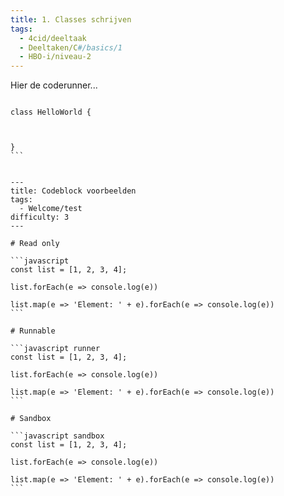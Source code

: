 ```yaml
---
title: 1. Classes schrijven
tags:
  - 4cid/deeltaak
  - Deeltaken/C#/basics/1
  - HBO-i/niveau-2
---
```


Hier de coderunner...
````charp runner

class HelloWorld {



}
```


---
title: Codeblock voorbeelden
tags:
  - Welcome/test
difficulty: 3
---

# Read only

```javascript
const list = [1, 2, 3, 4];

list.forEach(e => console.log(e))

list.map(e => 'Element: ' + e).forEach(e => console.log(e))
```

# Runnable

```javascript runner
const list = [1, 2, 3, 4];

list.forEach(e => console.log(e))

list.map(e => 'Element: ' + e).forEach(e => console.log(e))
```

# Sandbox

```javascript sandbox
const list = [1, 2, 3, 4];

list.forEach(e => console.log(e))

list.map(e => 'Element: ' + e).forEach(e => console.log(e))
```